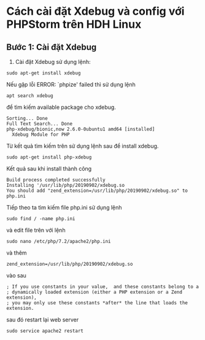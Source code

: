 # Cách cài đặt Xdebug và config với PHPStorm trên HDH Linux
## Bước 1: Cài đặt Xdebug
1. Cài đặt Xdebug sử dụng lệnh:
```shell
sudo apt-get install xdebug
```
Nếu gặp lỗi ERROR: `phpize' failed thì sử dụng lệnh
```shell
apt search xdebug
```
để tìm kiếm available package cho xdebug. 
```shell
Sorting... Done
Full Text Search... Done
php-xdebug/bionic,now 2.6.0-0ubuntu1 amd64 [installed]
  Xdebug Module for PHP
```
Từ kết quả tìm kiếm trên sử dụng lệnh sau để install xdebug. 
```shell
sudo apt-get install php-xdebug
```
Kết quả sau khi install thành công 
```shell
Build process completed successfully
Installing '/usr/lib/php/20190902/xdebug.so
You should add "zend_extension=/usr/lib/php/20190902/xdebug.so" to php.ini
```
Tiếp theo ta tìm kiếm file php.ini sử dụng lệnh
```shell
sudo find / -name php.ini
```
và edit file trên với lệnh
```shell
sudo nano /etc/php/7.2/apache2/php.ini
```
và thêm 
```shell
zend_extension=/usr/lib/php/20190902/xdebug.so
```
vào sau
```shell
; If you use constants in your value,  and these constants belong to a
; dynamically loaded extension (either a PHP extension or a Zend extension),
; you may only use these constants *after* the line that loads the extension.
```
sau đó restart lại web server
```shell 
sudo service apache2 restart
```
